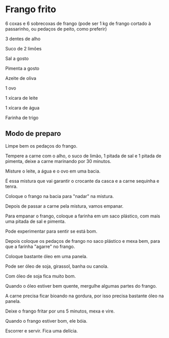 # Frango frito

6 coxas e 6 sobrecoxas de frango (pode ser 1 kg de frango cortado à passarinho, ou pedaços de peito, como preferir)

3 dentes de alho

Suco de 2 limões

Sal a gosto

Pimenta a gosto

Azeite de oliva

1 ovo

1 xícara de leite

1 xícara de água

Farinha de trigo

## Modo de preparo

Limpe bem os pedaços do frango.

Tempere a carne com o alho, o suco de limão, 1 pitada de sal e 1 pitada de pimenta, deixe a carne marinando por 30 minutos.

Misture o leite, a água e o ovo em uma bacia.

É essa mistura que vai garantir o crocante da casca e a carne sequinha e tenra.

Coloque o frango na bacia para "nadar" na mistura.

Depois de passar a carne pela mistura, vamos empanar.

Para empanar o frango, coloque a farinha em um saco plástico, com mais uma pitada de sal e pimenta.

Pode experimentar para sentir se está bom.

Depois coloque os pedaços de frango no saco plástico e mexa bem, para que a farinha "agarre" no frango.

Coloque bastante óleo em uma panela.

Pode ser óleo de soja, girassol, banha ou canola.

Com óleo de soja fica muito bom.

Quando o óleo estiver bem quente, mergulhe algumas partes do frango.

A carne precisa ficar bioando na gordura, por isso precisa bastante óleo na panela.

Deixe o frango fritar por uns 5 minutos, mexa e vire.

Quando o frango estiver bom, ele bóia.

Escorrer e servir. Fica uma delícia.
